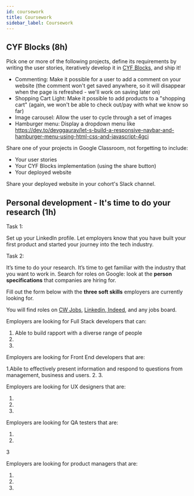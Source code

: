 ```yaml
---
id: coursework
title: Coursework
sidebar_label: Coursework
---
```


## CYF Blocks (8h)

Pick one or more of the following projects, define its requirements by writing the user stories, iteratively develop it in [CYF Blocks](https://blocks.codeyourfuture.io/), and ship it!

- Commenting: Make it possible for a user to add a comment on your website (the comment won't get saved anywhere, so it will disappear when the page is refreshed - we'll work on saving later on)
- Shopping Cart Light: Make it possible to add products to a "shopping cart" (again, we won't be able to check out/pay with what we know so far)
- Image carousel: Allow the user to cycle through a set of images
- Hamburger menu: Display a dropdown menu like https://dev.to/devggaurav/let-s-build-a-responsive-navbar-and-hamburger-menu-using-html-css-and-javascript-4gci

Share one of your projects in Google Classroom, not forgetting to include:

- Your user stories
- Your CYF Blocks implementation (using the share button)
- Your deployed website

Share your deployed website in your cohort's Slack channel.

## Personal development - It's time to do your research  (1h)

Task 1: 

Set up your LinkedIn profile. Let employers know that you have built your first product and started your journey into the tech industry.

Task 2: 

It’s time to do your research. It’s time to get familiar with the industry that you want to work in. Search for roles on Google: look at the **person specifications** that companies are hiring for.

Fill out the form below with the **three soft skills** employers are currently looking for. 

You will find roles on [CW Jobs](https://www.cwjobs.co.uk/), [Linkedin](https://www.linkedin.com/),[ Indeed](https://uk.indeed.com/),  and any jobs board.


Employers are looking for Full Stack developers that can: 

1. Able to build rapport with a diverse range of people
2.
3.


Employers are looking for Front End developers that are:

1.Abile to effectively present information and respond to questions from management, business and users.
2.
3.


Employers are looking for UX designers that are:

1.
2.
3.


Employers are looking for QA testers that are:

1.
2.
3


Employers are looking for product managers that are:

1.
2.
3. 
